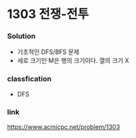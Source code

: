 # 1303 전쟁-전투

### Solution
- 기초적인 DFS/BFS 문제
- 세로 크기인 M은 행의 크기이다. 열의 크기 X


### classfication
* DFS

### link
https://www.acmicpc.net/problem/1303